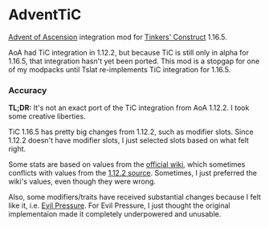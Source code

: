# AdventTiC
[Advent of Ascension](https://adventofascension.fandom.com/wiki/Advent_of_Ascension_Wiki) integration mod for [Tinkers' Construct](https://github.com/SlimeKnights/TinkersConstruct) 1.16.5.

AoA had TiC integration in 1.12.2, but because TiC is still only in alpha for 1.16.5, that integration hasn't yet been ported. This mod is a stopgap for one of my modpacks until Tslat re-implements TiC integration for 1.16.5.

### Accuracy
**TL;DR:** It's not an exact port of the TiC integration from AoA 1.12.2. I took some creative liberties.

TiC 1.16.5 has pretty big changes from 1.12.2, such as modifier slots. Since 1.12.2 doesn't have modifier slots, I just selected slots based on what felt right.

Some stats are based on values from the [official wiki](https://adventofascension.fandom.com/wiki/Third-Party_Mod_Integration/Tinker%27s_Construct), which sometimes conflicts with values from the [1.12.2 source](https://github.com/Tslat/Advent-Of-Ascension/tree/f6e05fc886ddc3d391a5f54e893cbdf9859ea939/source/hooks/tconstruct). Sometimes, I just preferred the wiki's values, even though they were wrong.

Also, some modifiers/traits have received substantial changes because I felt like it, i.e. [Evil Pressure](src/main/java/goodtrailer/adventtic/traits/EvilPressureModifier.java). For Evil Pressure, I just thought the original implementaion made it completely underpowered and unusable.
